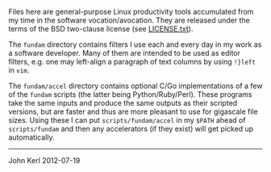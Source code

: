 Files here are general-purpose Linux productivity tools accumulated from my time in the software vocation/avocation.  They are released under the terms of the BSD two-clause license (see [LICENSE.txt](../LICENSE.txt)).

The `fundam` directory contains filters I use each and every day in my work as a software developer.  Many of them are intended to be used as editor filters, e.g. one may left-align a paragraph of text columns by using `!}left` in `vim`.

The `fundam/accel` directory contains optional C/Go implementations of a few of the `fundam` scripts (the latter being Python/Ruby/Perl). These programs take the same inputs and produce the same outputs as their scripted versions, but are faster and thus are more pleasant to use for gigascale file sizes.  Using these I can put `scripts/fundam/accel` in my `$PATH` ahead of `scripts/fundam` and then any accelerators (if they exist) will get picked up automatically.

----------------------------------------------------------------

John Kerl 2012-07-19
